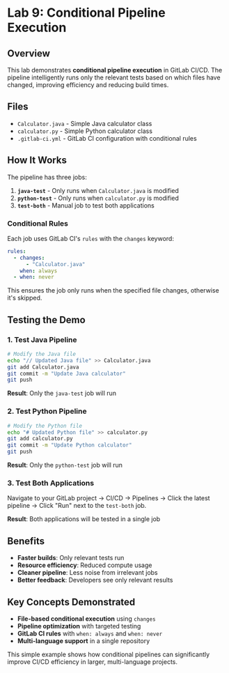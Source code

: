 # Lab 9: Conditional Pipeline Execution

## Overview

This lab demonstrates **conditional pipeline execution** in GitLab CI/CD. The pipeline intelligently runs only the relevant tests based on which files have changed, improving efficiency and reducing build times.

## Files

- `Calculator.java` - Simple Java calculator class
- `calculator.py` - Simple Python calculator class  
- `.gitlab-ci.yml` - GitLab CI configuration with conditional rules

## How It Works

The pipeline has three jobs:

1. **`java-test`** - Only runs when `Calculator.java` is modified
2. **`python-test`** - Only runs when `calculator.py` is modified  
3. **`test-both`** - Manual job to test both applications

### Conditional Rules

Each job uses GitLab CI's `rules` with the `changes` keyword:

```yaml
rules:
  - changes:
      - "Calculator.java"
    when: always
  - when: never
```

This ensures the job only runs when the specified file changes, otherwise it's skipped.

## Testing the Demo

### 1. Test Java Pipeline
```bash
# Modify the Java file
echo "// Updated Java file" >> Calculator.java
git add Calculator.java
git commit -m "Update Java calculator"
git push
```
**Result**: Only the `java-test` job will run

### 2. Test Python Pipeline  
```bash
# Modify the Python file
echo "# Updated Python file" >> calculator.py
git add calculator.py
git commit -m "Update Python calculator"
git push
```
**Result**: Only the `python-test` job will run

### 3. Test Both Applications
Navigate to your GitLab project → CI/CD → Pipelines → Click the latest pipeline → Click "Run" next to the `test-both` job.

**Result**: Both applications will be tested in a single job

## Benefits

- **Faster builds**: Only relevant tests run
- **Resource efficiency**: Reduced compute usage
- **Cleaner pipeline**: Less noise from irrelevant jobs
- **Better feedback**: Developers see only relevant results

## Key Concepts Demonstrated

- **File-based conditional execution** using `changes`
- **Pipeline optimization** with targeted testing
- **GitLab CI rules** with `when: always` and `when: never`
- **Multi-language support** in a single repository

This simple example shows how conditional pipelines can significantly improve CI/CD efficiency in larger, multi-language projects.